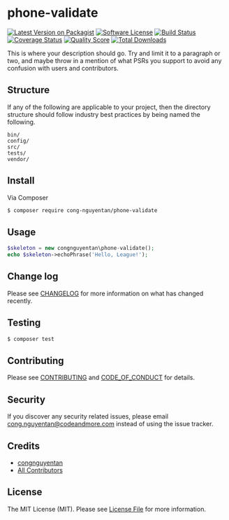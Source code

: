 # phone-validate

[![Latest Version on Packagist][ico-version]][link-packagist]
[![Software License][ico-license]](LICENSE.md)
[![Build Status][ico-travis]][link-travis]
[![Coverage Status][ico-scrutinizer]][link-scrutinizer]
[![Quality Score][ico-code-quality]][link-code-quality]
[![Total Downloads][ico-downloads]][link-downloads]

This is where your description should go. Try and limit it to a paragraph or two, and maybe throw in a mention of what
PSRs you support to avoid any confusion with users and contributors.

## Structure

If any of the following are applicable to your project, then the directory structure should follow industry best practices by being named the following.

```
bin/        
config/
src/
tests/
vendor/
```


## Install

Via Composer

``` bash
$ composer require cong-nguyentan/phone-validate
```

## Usage

``` php
$skeleton = new congnguyentan\phone-validate();
echo $skeleton->echoPhrase('Hello, League!');
```

## Change log

Please see [CHANGELOG](CHANGELOG.md) for more information on what has changed recently.

## Testing

``` bash
$ composer test
```

## Contributing

Please see [CONTRIBUTING](CONTRIBUTING.md) and [CODE_OF_CONDUCT](CODE_OF_CONDUCT.md) for details.

## Security

If you discover any security related issues, please email cong.nguyentan@codeandmore.com instead of using the issue tracker.

## Credits

- [congnguyentan][link-author]
- [All Contributors][link-contributors]

## License

The MIT License (MIT). Please see [License File](LICENSE.md) for more information.

[ico-version]: https://img.shields.io/packagist/v/cong-nguyentan/phone-validate.svg?style=flat-square
[ico-license]: https://img.shields.io/badge/license-MIT-brightgreen.svg?style=flat-square
[ico-travis]: https://img.shields.io/travis/cong-nguyentan/phone-validate/master.svg?style=flat-square
[ico-scrutinizer]: https://img.shields.io/scrutinizer/coverage/g/cong-nguyentan/phone-validate.svg?style=flat-square
[ico-code-quality]: https://img.shields.io/scrutinizer/g/cong-nguyentan/phone-validate.svg?style=flat-square
[ico-downloads]: https://img.shields.io/packagist/dt/cong-nguyentan/phone-validate.svg?style=flat-square

[link-packagist]: https://packagist.org/packages/cong-nguyentan/phone-validate
[link-travis]: https://travis-ci.org/cong-nguyentan/phone-validate
[link-scrutinizer]: https://scrutinizer-ci.com/g/cong-nguyentan/phone-validate/code-structure
[link-code-quality]: https://scrutinizer-ci.com/g/cong-nguyentan/phone-validate
[link-downloads]: https://packagist.org/packages/cong-nguyentan/phone-validate
[link-author]: https://github.com/cong-nguyentan
[link-contributors]: ../../contributors
